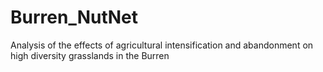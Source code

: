 # Burren_NutNet
Analysis of the effects of agricultural intensification and abandonment on high diversity grasslands in the Burren

